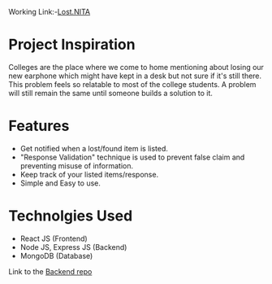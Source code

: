 Working Link:-[Lost.NITA](https://local-nita-frontend.vercel.app/)

# Project Inspiration
Colleges are the place where we come to home mentioning about losing our new earphone which might have kept in a desk but not sure if it's still there. This problem feels so relatable to most of the college students. A problem will still remain the same until someone builds a solution to it.

# Features
* Get notified when a lost/found item is listed.
* "Response Validation" technique is used to prevent false claim and preventing misuse of information.
* Keep track of your listed items/response.
* Simple and Easy to use.


# Technolgies Used
* React JS (Frontend)
* Node JS, Express JS (Backend)
* MongoDB (Database)


Link to the [Backend repo](https://github.com/weirdoo009/Lost.backend)
